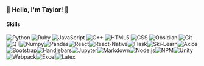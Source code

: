 ### 👋 Hello, I'm Taylor! 👋
#### Skills 
![Python](https://img.shields.io/badge/python-3670A0?style=for-the-badge&logo=python&logoColor=ffdd54) ![Ruby](https://img.shields.io/badge/ruby-%23CC342D.svg?style=for-the-badge&logo=ruby&logoColor=white) ![JavaScript](https://img.shields.io/badge/javascript-%23323330.svg?style=for-the-badge&logo=javascript&logoColor=%23F7DF1E) ![C++](https://img.shields.io/badge/C%2B%2B-00599C?style=for-the-badge&logo=c%2B%2B&logoColor=white) ![HTML5](https://img.shields.io/badge/html5-%23E34F26.svg?style=for-the-badge&logo=html5&logoColor=white) ![CSS](https://img.shields.io/badge/CSS-239120?&style=for-the-badge&logo=css3&logoColor=white) ![Obsidian](https://img.shields.io/badge/Obsidian-483699?style=for-the-badge&logo=Obsidian&logoColor=white) ![Git](https://img.shields.io/badge/GIT-E44C30?style=for-the-badge&logo=git&logoColor=white)
![QT](https://img.shields.io/badge/Qt-41CD52?style=for-the-badge&logo=qt&logoColor=white)![Numpy](https://img.shields.io/badge/Numpy-777BB4?style=for-the-badge&logo=numpy&logoColor=white)![Pandas](https://img.shields.io/badge/Pandas-2C2D72?style=for-the-badge&logo=pandas&logoColor=white)![React](https://img.shields.io/badge/React-20232A?style=for-the-badge&logo=react&logoColor=61DAFB)![React-Native](https://img.shields.io/badge/React_Native-20232A?style=for-the-badge&logo=react&logoColor=61DAFB)![Flask](https://img.shields.io/badge/Flask-000000?style=for-the-badge&logo=flask&logoColor=white)![Ski-Learn](https://img.shields.io/badge/scikit_learn-F7931E?style=for-the-badge&logo=scikit-learn&logoColor=white)![Axios](https://img.shields.io/badge/axios-671ddf?&style=for-the-badge&logo=axios&logoColor=white)![Bootstrap](https://img.shields.io/badge/Bootstrap-563D7C?style=for-the-badge&logo=bootstrap&logoColor=white)![Handlebars](https://img.shields.io/badge/Handlebars%20js-f0772b?style=for-the-badge&logo=handlebarsdotjs&logoColor=black)![Jupyter](https://img.shields.io/badge/Jupyter-F37626.svg?&style=for-the-badge&logo=Jupyter&logoColor=white)![Markdown](https://img.shields.io/badge/Markdown-000000?style=for-the-badge&logo=markdown&logoColor=white)![Node.js](https://img.shields.io/badge/Node%20js-339933?style=for-the-badge&logo=nodedotjs&logoColor=white)![NPM](https://img.shields.io/badge/npm-CB3837?style=for-the-badge&logo=npm&logoColor=white)![Unity](https://img.shields.io/badge/Unity-100000?style=for-the-badge&logo=unity&logoColor=white)![Webpack](https://img.shields.io/badge/Webpack-8DD6F9?style=for-the-badge&logo=Webpack&logoColor=white)![Excel](https://img.shields.io/badge/Microsoft_Excel-217346?style=for-the-badge&logo=microsoft-excel&logoColor=white)![Latex](https://img.shields.io/badge/LaTeX-47A141?style=for-the-badge&logo=LaTeX&logoColor=white)



<!--
**mentaldropouts/mentaldropouts** is a ✨ _special_ ✨ repository because its `README.md` (this file) appears on your GitHub profile.

Here are some ideas to get you started:

- 🔭 I’m currently working on ...
- 🌱 I’m currently learning ...
- 👯 I’m looking to collaborate on ...
- 🤔 I’m looking for help with ...
- 💬 Ask me about ...
- 📫 How to reach me: ...
- 😄 Pronouns: ...
- ⚡ Fun fact: ...
-->
